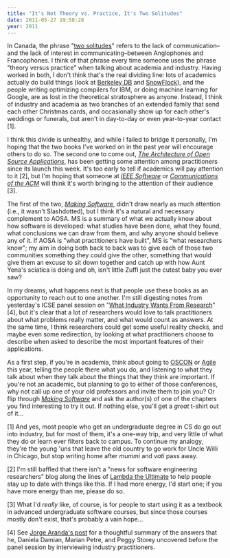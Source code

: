 ```yaml
---
title: "It's Not Theory vs. Practice, It's Two Solitudes"
date: 2011-05-27 19:58:28
year: 2011
---
```

In Canada, the phrase "<a href="http://en.wikipedia.org/wiki/Two_Solitudes_%28Canadian_society%29">two solitudes</a>" refers to the lack of communication–and the lack of interest in communicating–between Anglophones and Francophones. I think of that phrase every time someone uses the phrase "theory versus practice" when talking about academia and industry. Having worked in both, I don't think that's the real dividing line: lots of academics actually do build things (look at <a href="http://www.aosabook.org/en/bdb.html">Berkeley DB</a> and <a href="http://www.aosabook.org/en/snowflock.html">SnowFlock</a>), and the people writing optimizing compilers for IBM, or doing machine learning for Google, are as lost in the theoretical stratosphere as anyone. Instead, I think of industry and academia as two branches of an extended family that send each other Christmas cards, and occasionally show up for each other's weddings or funerals, but aren't in day-to-day or even year-to-year contact [1].

I think this divide is unhealthy, and while I failed to bridge it personally, I'm hoping that the two books I've worked on in the past year will encourage others to do so. The second one to come out, <a href="http://aosabook.org"><em>The Architecture of Open Source Applications</em></a>, has been getting some attention among practitioners since its launch this week. It's too early to tell if academics will pay attention to it [2], but I'm hoping that someone at <a href="http://www.computer.org/portal/web/software/home"><em>IEEE Software</em></a> or <a href="http://cacm.acm.org/"><em>Communications of the ACM</em></a> will think it's worth bringing to the attention of their audience [3].

The first of the two, <a href="http://www.aosabook.org/en/makingsoftware.html"><em>Making Software</em></a>, didn't draw nearly as much attention (i.e., it wasn't Slashdotted), but I think it's a natural and necessary complement to AOSA. MS is a summary of what we actually know about how software is developed: what studies have been done, what they found, what conclusions we can draw from them, and why anyone should believe any of it. If AOSA is "what practitioners have built", MS is "what researchers know"; my aim in doing both back to back was to give each of those two communities something they could give the other, something that would give them an excuse to sit down together and catch up with how Aunt Yena's sciatica is doing and oh, isn't little Zuffi just the cutest baby you ever saw?

In my dreams, what happens next is that people use these books as an opportunity to reach out to one another. I'm still digesting notes from yesterday's ICSE panel session on "<a href="http://2011.icse-conferences.org/content/research-industry-panel">What Industry Wants From Research</a>" [4], but it's clear that a lot of researchers would love to talk practitioners about what problems really matter, and what would count as answers. At the same time, I think researchers could get some useful reality checks, and maybe even some redirection, by looking at what practitioners choose to describe when asked to describe the most important features of their applications.

As a first step, if you're in academia, think about going to <a href="http://www.oscon.com/oscon2011">OSCON</a> or <a href="http://agile2011.agilealliance.org/">Agile</a> this year, telling the people there what you do, and listening to what they talk about when they talk about the things that they think are important.  If you're not an academic, but planning to go to either of those conferences, why not call up one of your old professors and invite them to join you?  Or flip through <a href="http://www.aosabook.org/en/makingsoftware.html"><em>Making Software</em></a> and ask the author(s) of one of the chapters you find interesting to try it out. If nothing else, you'll get a <em>great</em> t-shirt out of it...

[1] And yes, most people who get an undergraduate degree in CS do go out  into industry, but for most of them, it's a one-way trip, and very  little of what they do or learn ever filters back to campus. To continue  my analogy, they're the young 'uns that leave the old country to go  work for Uncle Willi in Chicago, but stop writing home after <em>mummi</em> and <em>vati</em> pass away.

[2] I'm still baffled that there isn't a "news for software engineering researchers" blog along the lines of <a href="http://lambda-the-ultimate.org/">Lambda the Ultimate</a> to help people stay up to date with things like this. If I had more energy, I'd start one; if you have more energy than me, please do so.

[3] What I'd <em>really</em> like, of course, is for people to start using it as a textbook in advanced undergraduate software courses, but since those courses mostly don't exist, that's probably a vain hope...

[4] See <a href="http://catenary.wordpress.com/2011/05/19/how-do-practitioners-perceive-software-engineering-research/">Jorge Aranda's post</a> for a thoughtful summary of the answers that he, Daniela Damian, Marian Petre, and Peggy Storey uncovered before the panel session by interviewing industry practitioners.
